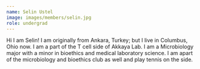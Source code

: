 ```yaml
---
name: Selin Ustel
image: images/members/selin.jpg
role: undergrad
---
```


Hi I am Selin! I am originally from Ankara, Turkey; but I live in Columbus, Ohio now. I am a part of the T cell side of Akkaya Lab. I am a Microbiology major with a minor in bioethics and medical laboratory science. I am apart of the microbiology and bioethics club as well and play tennis on the side.